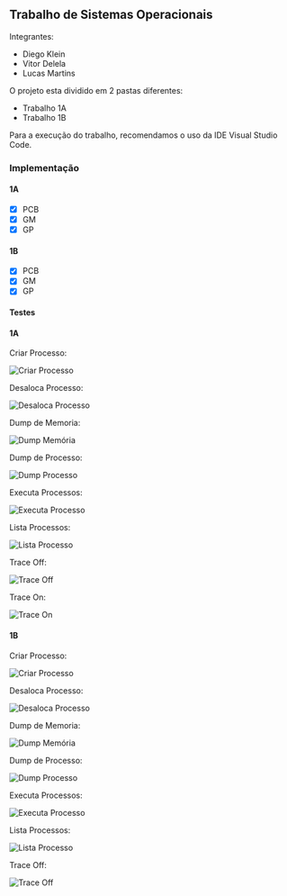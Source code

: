 ## Trabalho de Sistemas Operacionais

Integrantes:
- Diego Klein
- Vitor Delela
- Lucas Martins

O projeto esta dividido em 2 pastas diferentes:

- Trabalho 1A
- Trabalho 1B

Para a execução do trabalho, recomendamos o uso da IDE Visual Studio Code.

### Implementação

#### 1A
- [x] PCB
- [x] GM
- [x] GP

#### 1B
- [x] PCB
- [x] GM
- [x] GP

#### Testes

#### 1A

Criar Processo:

![Criar Processo](Imagens/1A_CriarProcesso.png)

Desaloca Processo:

![Desaloca Processo](Imagens/1A_Desaloca.png)

Dump de Memoria:

![Dump Memória](Imagens/1A_DumpMemoria.png)

Dump de Processo:

![Dump Processo](Imagens/1A_DumpProcesso.png)

Executa Processos:

![Executa Processo](Imagens/1A_Executa.png)

Lista Processos:

![Lista Processo](Imagens/1A_ListarProcessos.png)

Trace Off:

![Trace Off](Imagens/1A_TraceOff.png)

Trace On:

![Trace On](Imagens/1A_TraceOn.png)

#### 1B

Criar Processo:

![Criar Processo](Imagens/1B_CriarProcesso.png)

Desaloca Processo:

![Desaloca Processo](Imagens/1B_Desaloca.png)

Dump de Memoria:

![Dump Memória](Imagens/1B_DumpMemoria.png)

Dump de Processo:

![Dump Processo](Imagens/1B_DumpProcesso.png)

Executa Processos:

![Executa Processo](Imagens/1B_Executa.png)

Lista Processos:

![Lista Processo](Imagens/1B_ListarProcessos.png)

Trace Off:

![Trace Off](Imagens/1B_TraceOn_TraceOff.png)


